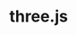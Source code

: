 <!-- https://www.realtimecolors.com/?colors=fbfdfe-05080a-6bc2a1-1d0344-ef2572&fonts=Poppins-Poppins -->

# three.js
